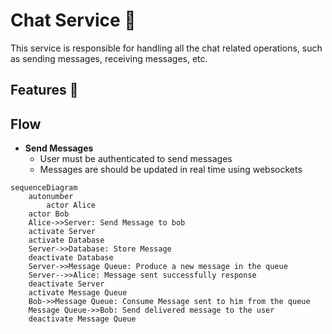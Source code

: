 # Chat Service 💬

This service is responsible for handling all the chat related operations, such as sending messages, receiving messages, etc.

## Features 🚀


## Flow

* **Send Messages**
  - User must be authenticated to send messages
  - Messages are should be updated in real time using websockets

```mermaid
sequenceDiagram
    autonumber
        actor Alice
    actor Bob
    Alice->>Server: Send Message to bob
    activate Server
    activate Database
    Server->>Database: Store Message
    deactivate Database
    Server->>Message Queue: Produce a new message in the queue
    Server-->>Alice: Message sent successfully response
    deactivate Server
    activate Message Queue
    Bob->>Message Queue: Consume Message sent to him from the queue
    Message Queue->>Bob: Send delivered message to the user
    deactivate Message Queue
```

